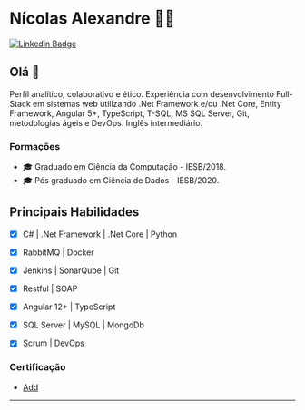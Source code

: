 # Nícolas Alexandre 👨‍💻


[![Linkedin Badge](https://img.shields.io/badge/-LinkedIn-blue?style=flat-square&logo=Linkedin&logoColor=white&link=https://www.linkedin.com/in/nasp/)](https://www.linkedin.com/in/nasp/)


## Olá 👋

Perfil analítico, colaborativo e ético. Experiência com desenvolvimento Full-Stack em sistemas web utilizando .Net Framework e/ou .Net Core, Entity Framework, Angular 5+, TypeScript, T-SQL, MS SQL Server, Git, metodologias ágeis e DevOps. Inglês intermediário. 


### Formações
- 🎓 Graduado em Ciência da Computação - IESB/2018.
- 🎓 Pós graduado em Ciência de Dados - IESB/2020.

## Principais Habilidades
- [x] C# | .Net Framework | .Net Core | Python 
- [x] RabbitMQ | Docker
- [x] Jenkins | SonarQube | Git
- [x] Restful | SOAP
- [x] Angular 12+ | TypeScript 
- [x] SQL Server | MySQL | MongoDb
- [x] Scrum | DevOps


### Certificação
- [ Add
](https://drive.google.com)


---
